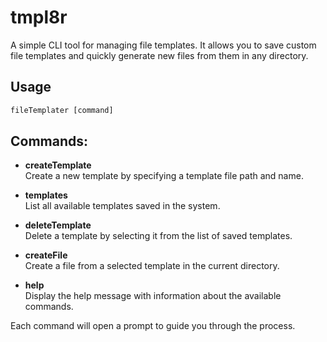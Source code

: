 ﻿# tmpl8r

A simple CLI tool for managing file templates. It allows you to save custom file templates and quickly generate new files from them in any directory.

## Usage

```js
fileTemplater [command]
```

## Commands:

- **createTemplate**  
  Create a new template by specifying a template file path and name.

- **templates**  
  List all available templates saved in the system.

- **deleteTemplate**  
  Delete a template by selecting it from the list of saved templates.

- **createFile**  
  Create a file from a selected template in the current directory.

- **help**  
  Display the help message with information about the available commands.

Each command will open a prompt to guide you through the process.

